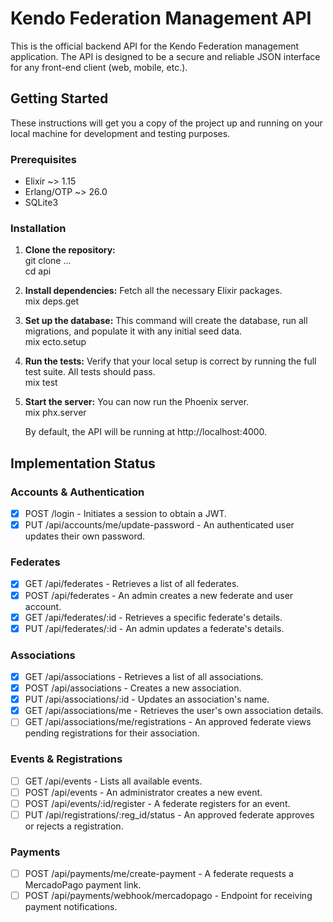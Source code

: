 # **Kendo Federation Management API**

This is the official backend API for the Kendo Federation management application.
The API is designed to be a secure and reliable JSON interface for any front-end client (web, mobile, etc.).

## **Getting Started**

These instructions will get you a copy of the project up and running on your local machine for development and testing purposes.

### **Prerequisites**

* Elixir \~\> 1.15  
* Erlang/OTP \~\> 26.0  
* SQLite3

### **Installation**

1. **Clone the repository:**  
   git clone ...  
   cd api

2. **Install dependencies:**
   Fetch all the necessary Elixir packages.  
   mix deps.get

3. **Set up the database:**
   This command will create the database, run all migrations, and populate it with any initial seed data.  
   mix ecto.setup

4. **Run the tests:**
   Verify that your local setup is correct by running the full test suite. All tests should pass.  
   mix test

5. **Start the server:**
   You can now run the Phoenix server.  
   mix phx.server

   By default, the API will be running at http://localhost:4000.

## Implementation Status

### Accounts & Authentication

* [x] POST /login - Initiates a session to obtain a JWT.
* [x] PUT /api/accounts/me/update-password - An authenticated user updates their own password.

### Federates

* [x] GET /api/federates - Retrieves a list of all federates.
* [x] POST /api/federates - An admin creates a new federate and user account.
* [x] GET /api/federates/:id - Retrieves a specific federate's details.
* [x] PUT /api/federates/:id - An admin updates a federate's details.

### Associations

* [x] GET /api/associations - Retrieves a list of all associations.
* [x] POST /api/associations - Creates a new association.
* [x] PUT /api/associations/:id - Updates an association's name.
* [x] GET /api/associations/me - Retrieves the user's own association details.
* [ ] GET /api/associations/me/registrations - An approved federate views pending registrations for their association.

### Events & Registrations

* [ ] GET /api/events - Lists all available events.
* [ ] POST /api/events - An administrator creates a new event.
* [ ] POST /api/events/:id/register - A federate registers for an event.
* [ ] PUT /api/registrations/:reg_id/status - An approved federate approves or rejects a registration.

### Payments

* [ ] POST /api/payments/me/create-payment - A federate requests a MercadoPago payment link.
* [ ] POST /api/payments/webhook/mercadopago - Endpoint for receiving payment notifications.
